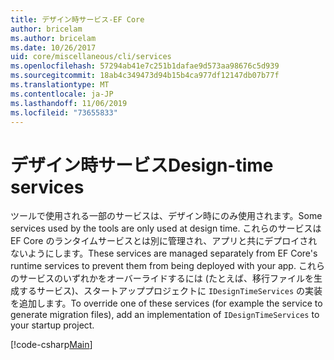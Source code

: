 ```yaml
---
title: デザイン時サービス-EF Core
author: bricelam
ms.author: bricelam
ms.date: 10/26/2017
uid: core/miscellaneous/cli/services
ms.openlocfilehash: 57294ab41e7c251b1dafae9d573aa98676c5d939
ms.sourcegitcommit: 18ab4c349473d94b15b4ca977df12147db07b77f
ms.translationtype: MT
ms.contentlocale: ja-JP
ms.lasthandoff: 11/06/2019
ms.locfileid: "73655833"
---
```

# <a name="design-time-services"></a><span data-ttu-id="c290a-102">デザイン時サービス</span><span class="sxs-lookup"><span data-stu-id="c290a-102">Design-time services</span></span>

<span data-ttu-id="c290a-103">ツールで使用される一部のサービスは、デザイン時にのみ使用されます。</span><span class="sxs-lookup"><span data-stu-id="c290a-103">Some services used by the tools are only used at design time.</span></span> <span data-ttu-id="c290a-104">これらのサービスは EF Core のランタイムサービスとは別に管理され、アプリと共にデプロイされないようにします。</span><span class="sxs-lookup"><span data-stu-id="c290a-104">These services are managed separately from EF Core's runtime services to prevent them from being deployed with your app.</span></span> <span data-ttu-id="c290a-105">これらのサービスのいずれかをオーバーライドするには (たとえば、移行ファイルを生成するサービス)、スタートアッププロジェクトに `IDesignTimeServices` の実装を追加します。</span><span class="sxs-lookup"><span data-stu-id="c290a-105">To override one of these services (for example the service to generate migration files), add an implementation of `IDesignTimeServices` to your startup project.</span></span>

[!code-csharp[Main](../../../../samples/core/Miscellaneous/CommandLine/DesignTimeServices.cs)]
